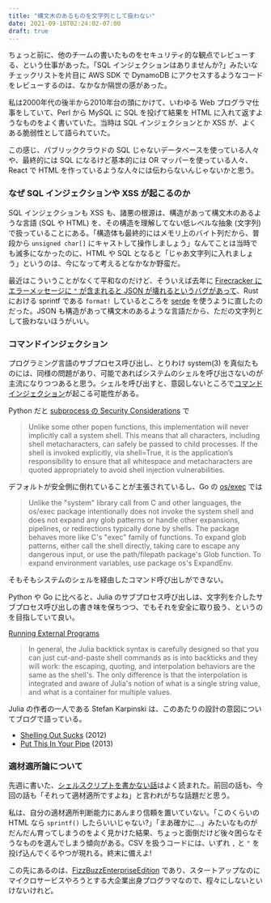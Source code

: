 ```yaml
---
title: "構文木のあるものを文字列として扱わない"
date: 2021-09-18T02:24:02-07:00
draft: true
---
```

ちょっと前に、他のチームの書いたものをセキュリティ的な観点でレビューする、という仕事があった。「SQL インジェクションはありませんか?」みたいなチェックリストを片目に AWS SDK で DynamoDB にアクセスするようなコードをレビューするのは、なかなか隔世の感があった。

私は2000年代の後半から2010年台の頭にかけて、いわゆる Web プログラマ仕事をしていて、Perl から MySQL に SQL を投げて結果を HTML に入れて返すようなものをよく書いていた。当時は SQL インジェクションとか XSS が、よくある脆弱性として語られていた。

この感じ、パブリッククラウドの SQL じゃないデータベースを使っている人々や、最終的には SQL になるけど基本的には OR マッパーを使っている人々、React で HTML を作っているような人々には伝わらないんじゃないかと思う。

### なぜ SQL インジェクションや XSS が起こるのか

SQL インジェクションも XSS も、諸悪の根源は、構造があって構文木のあるような言語 (SQL や HTML) を、その構造を理解してない低レベルな抽象 (文字列) で扱っていることにある。「構造体も最終的にはメモリ上のバイト列だから、普段から `unsigned char[]` にキャストして操作しましょう」なんてことは当時でも滅多になかったのに、HTML や SQL となると「じゃあ文字列に入れましょう」というのは、今になって考えるとなかなか野蛮だ。

最近はこういうことがなくて平和なのだけど、そういえば去年に [Firecracker にエラーメッセージに `"` が含まれると JSON が壊れるというバグがあって](https://github.com/firecracker-microvm/firecracker/pull/1952)、Rust における sprintf である `format!` しているところを [serde](https://serde.rs/) を使うように直したのだった。JSON も構造があって構文木のあるような言語だから、ただの文字列として扱わないほうがいい。

### コマンドインジェクション

プログラミング言語のサブプロセス呼び出し、とりわけ system(3) を真似たものには、同様の問題があり、可能であればシステムのシェルを呼び出さないのが主流になりつつあると思う。シェルを呼び出すと、意図しないところで[コマンドインジェクション](https://www.ipa.go.jp/security/vuln/websecurity-HTML-1_2.html)が起こる可能性がある。

Python だと [subprocess の Security Considerations](https://docs.python.org/3/library/subprocess.html#security-considerations) で

> Unlike some other popen functions, this implementation will never implicitly call a system shell. This means that all characters, including shell metacharacters, can safely be passed to child processes. If the shell is invoked explicitly, via shell=True, it is the application’s responsibility to ensure that all whitespace and metacharacters are quoted appropriately to avoid shell injection vulnerabilities.

デフォルトが安全側に倒れていることが主張されているし、Go の [os/exec](https://pkg.go.dev/os/exec) では

> Unlike the "system" library call from C and other languages, the os/exec package intentionally does not invoke the system shell and does not expand any glob patterns or handle other expansions, pipelines, or redirections typically done by shells. The package behaves more like C's "exec" family of functions. To expand glob patterns, either call the shell directly, taking care to escape any dangerous input, or use the path/filepath package's Glob function. To expand environment variables, use package os's ExpandEnv. 

そもそもシステムのシェルを経由したコマンド呼び出しができない。

Python や Go に比べると、Julia のサブプロセス呼び出しは、文字列を介したサブプロセス呼び出しの書き味を保ちつつ、でもそれを安全に取り扱う、というのを目指していて良い。

[Running External Programs](https://docs.julialang.org/en/v1/manual/running-external-programs/)

> In general, the Julia backtick syntax is carefully designed so that you can just cut-and-paste shell commands as is into backticks and they will work: the escaping, quoting, and interpolation behaviors are the same as the shell's. The only difference is that the interpolation is integrated and aware of Julia's notion of what is a single string value, and what is a container for multiple values.

Julia の作者の一人である Stefan Karpinski は、このあたりの設計の意図についてブログで語っている。

* [Shelling Out Sucks](https://julialang.org/blog/2012/03/shelling-out-sucks/) (2012)
* [Put This In Your Pipe](https://julialang.org/blog/2013/04/put-this-in-your-pipe/) (2013)

### 適材適所論について

先週に書いた、[シェルスクリプトを書かない話](https://blog.8-p.info/ja/2021/09/15/bash/)はよく読まれた。前回の話も、今回の話も「それって適材適所ですよね」と言われがちな話題だと思う。

私は、自分の適材適所判断能力にあんまり信頼を置いていない。「このくらいの HTML なら `sprintf()` したらいいじゃない?」「まあ確かに...」みたいなものがだんだん育ってしまうのをよく見かけた結果、ちょっと面倒だけど後々困らなそうなものを選んでしまう傾向がある。CSV を扱うコードには、いずれ `,` と `"` を投げ込んでくるやつが現れる。終末に備えよ!

この先にあるのは、[FizzBuzzEnterpriseEdition](https://github.com/EnterpriseQualityCoding/FizzBuzzEnterpriseEdition) であり、スタートアップなのにマイクロサービスやろうとする大企業出身プログラマなので、程々にしないといけないけれど。
